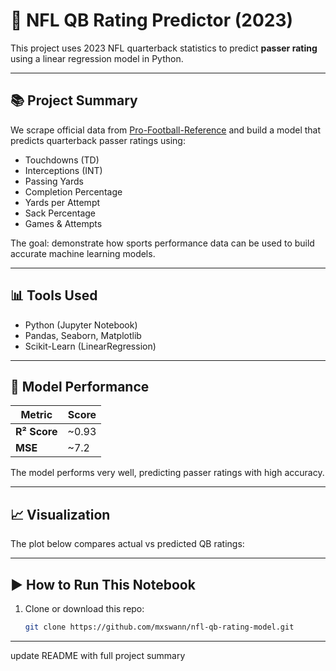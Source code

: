 # 🏈 NFL QB Rating Predictor (2023)

This project uses 2023 NFL quarterback statistics to predict **passer rating** using a linear regression model in Python.

---

## 📚 Project Summary

We scrape official data from [Pro-Football-Reference](https://www.pro-football-reference.com/years/2023/passing.htm) and build a model that predicts quarterback passer ratings using:

- Touchdowns (TD)
- Interceptions (INT)
- Passing Yards
- Completion Percentage
- Yards per Attempt
- Sack Percentage
- Games & Attempts

The goal: demonstrate how sports performance data can be used to build accurate machine learning models.

---

## 📊 Tools Used

- Python (Jupyter Notebook)
- Pandas, Seaborn, Matplotlib
- Scikit-Learn (LinearRegression)

---

## 🧠 Model Performance

| Metric         | Score      |
|----------------|------------|
| **R² Score**   | ~0.93      |
| **MSE**        | ~7.2       |

The model performs very well, predicting passer ratings with high accuracy.

---

## 📈 Visualization

The plot below compares actual vs predicted QB ratings:


---

## ▶️ How to Run This Notebook

1. Clone or download this repo:
   ```bash
   git clone https://github.com/mxswann/nfl-qb-rating-model.git

---

update README with full project summary
